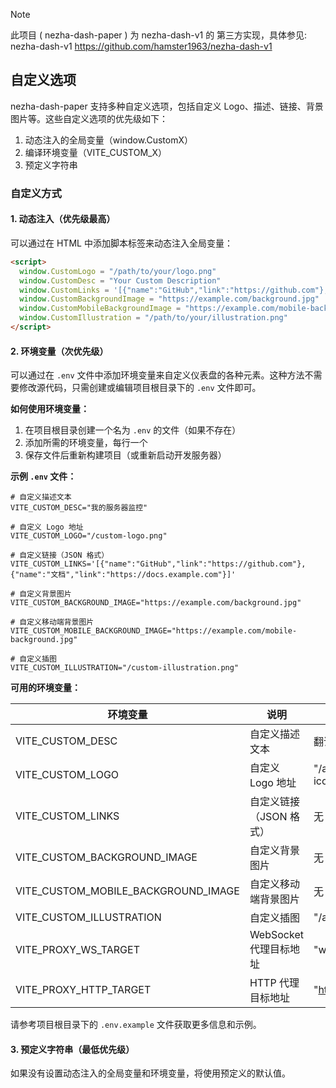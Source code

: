 > [!NOTE]
> 此项目 ( nezha-dash-paper ) 为 nezha-dash-v1 的 第三方实现，具体参见: nezha-dash-v1
> https://github.com/hamster1963/nezha-dash-v1

## 自定义选项

nezha-dash-paper 支持多种自定义选项，包括自定义 Logo、描述、链接、背景图片等。这些自定义选项的优先级如下：

1. 动态注入的全局变量（window.CustomX）
2. 编译环境变量（VITE_CUSTOM_X）
3. 预定义字符串

### 自定义方式

#### 1. 动态注入（优先级最高）

可以通过在 HTML 中添加脚本标签来动态注入全局变量：

```html
<script>
  window.CustomLogo = "/path/to/your/logo.png"
  window.CustomDesc = "Your Custom Description"
  window.CustomLinks = '[{"name":"GitHub","link":"https://github.com"},{"name":"Docs","link":"https://docs.example.com"}]'
  window.CustomBackgroundImage = "https://example.com/background.jpg"
  window.CustomMobileBackgroundImage = "https://example.com/mobile-background.jpg"
  window.CustomIllustration = "/path/to/your/illustration.png"
</script>
```

#### 2. 环境变量（次优先级）

可以通过在 `.env` 文件中添加环境变量来自定义仪表盘的各种元素。这种方法不需要修改源代码，只需创建或编辑项目根目录下的 `.env` 文件即可。

**如何使用环境变量：**

1. 在项目根目录创建一个名为 `.env` 的文件（如果不存在）
2. 添加所需的环境变量，每行一个
3. 保存文件后重新构建项目（或重新启动开发服务器）

**示例 `.env` 文件：**

```
# 自定义描述文本
VITE_CUSTOM_DESC="我的服务器监控"

# 自定义 Logo 地址
VITE_CUSTOM_LOGO="/custom-logo.png"

# 自定义链接（JSON 格式）
VITE_CUSTOM_LINKS='[{"name":"GitHub","link":"https://github.com"},{"name":"文档","link":"https://docs.example.com"}]'

# 自定义背景图片
VITE_CUSTOM_BACKGROUND_IMAGE="https://example.com/background.jpg"

# 自定义移动端背景图片
VITE_CUSTOM_MOBILE_BACKGROUND_IMAGE="https://example.com/mobile-background.jpg"

# 自定义插图
VITE_CUSTOM_ILLUSTRATION="/custom-illustration.png"
```

**可用的环境变量：**

| 环境变量                            | 说明                    | 默认值                  |
| ----------------------------------- | ----------------------- | ----------------------- |
| VITE_CUSTOM_DESC                    | 自定义描述文本          | 翻译键 "nezha"          |
| VITE_CUSTOM_LOGO                    | 自定义 Logo 地址        | "/apple-touch-icon.png" |
| VITE_CUSTOM_LINKS                   | 自定义链接（JSON 格式） | 无                      |
| VITE_CUSTOM_BACKGROUND_IMAGE        | 自定义背景图片          | 无                      |
| VITE_CUSTOM_MOBILE_BACKGROUND_IMAGE | 自定义移动端背景图片    | 无                      |
| VITE_CUSTOM_ILLUSTRATION            | 自定义插图              | "/animated-man.webp"    |
| VITE_PROXY_WS_TARGET                | WebSocket 代理目标地址  | "ws://127.0.0.1:8008"   |
| VITE_PROXY_HTTP_TARGET              | HTTP 代理目标地址       | "http://127.0.0.1:8008" |

请参考项目根目录下的 `.env.example` 文件获取更多信息和示例。

#### 3. 预定义字符串（最低优先级）

如果没有设置动态注入的全局变量和环境变量，将使用预定义的默认值。
